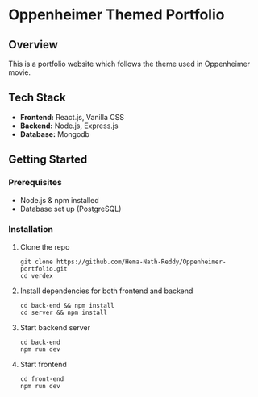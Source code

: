 <h1>Oppenheimer Themed Portfolio</h1>

<h2>Overview</h2>

<p>
  This is a portfolio website which follows the theme used in Oppenheimer movie.
</p>

<h2>Tech Stack</h2>
<ul>
  <li><strong>Frontend:</strong> React.js, Vanilla CSS</li>
  <li><strong>Backend:</strong> Node.js, Express.js</li>
  <li><strong>Database:</strong> Mongodb</li>
</ul>


<h2> Getting Started</h2>

<h3>Prerequisites</h3>
<ul>
  <li>Node.js & npm installed</li>
  <li>Database set up (PostgreSQL)</li>
</ul>


<h3>Installation</h3>
<ol>
  <li>
    Clone the repo
    <pre><code>git clone https://github.com/Hema-Nath-Reddy/Oppenheimer-portfolio.git
cd verdex</code></pre>
  </li>
  <li>
    Install dependencies for both frontend and backend
    <pre><code>cd back-end && npm install
cd server && npm install</code></pre>
  </li>
  <li>
    Start backend server
    <pre><code>cd back-end
npm run dev</code></pre>
  </li>
  <li>
    Start frontend
    <pre><code>cd front-end
npm run dev</code></pre>
  </li>
</ol>

